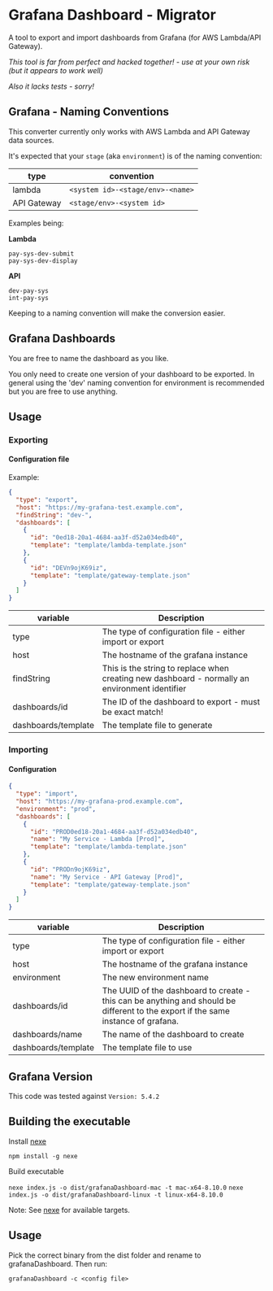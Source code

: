 # Grafana Dashboard - Migrator

A tool to export and import dashboards from Grafana (for AWS Lambda/API Gateway).

*This tool is far from perfect and hacked together! - use at your own risk (but it appears to work well)*

*Also it lacks tests - sorry!*

## Grafana - Naming Conventions

This converter currently only works with AWS Lambda and API Gateway data sources.

It's expected that your ```stage``` (aka ```environment```) is of the naming convention:

| type | convention |
|----|----|
|lambda| ```<system id>-<stage/env>-<name>``` |
|API Gateway| ```<stage/env>-<system id>```|

Examples being:

**Lambda**
```
pay-sys-dev-submit
pay-sys-dev-display
```
**API**

```
dev-pay-sys
int-pay-sys
```

Keeping to a naming convention will make the conversion easier.


## Grafana Dashboards

You are free to name the dashboard as you like. 

You only need to create one version of your dashboard to be exported.  In general using the 'dev' naming convention for environment is
recommended but you are free to use anything.

## Usage

### Exporting

#### Configuration file

Example:

```json
{
  "type": "export",
  "host": "https://my-grafana-test.example.com",
  "findString": "dev-",
  "dashboards": [
    {
      "id": "0ed18-20a1-4684-aa3f-d52a034edb40",
      "template": "template/lambda-template.json"
    },
    {
      "id": "DEVn9ojK69iz",
      "template": "template/gateway-template.json"
    }
  ]
}

```
|variable|Description|
|---|----|
|type| The type of configuration file - either import or export|
|host|The hostname of the grafana instance|
|findString|This is the string to replace when creating new dashboard - normally an environment identifier|
|dashboards/id| The ID of the dashboard to export - must be exact match!|
|dashboards/template| The template file to generate|

### Importing

#### Configuration

```json
{
  "type": "import",
  "host": "https://my-grafana-prod.example.com",
  "environment": "prod",
  "dashboards": [
    {
      "id": "PROD0ed18-20a1-4684-aa3f-d52a034edb40",
      "name": "My Service - Lambda [Prod]",
      "template": "template/lambda-template.json"
    },
    {
      "id": "PRODn9ojK69iz",
      "name": "My Service - API Gateway [Prod]",
      "template": "template/gateway-template.json"
    }
  ]
}
```

|variable|Description|
|---|----|
|type| The type of configuration file - either import or export|
|host|The hostname of the grafana instance|
|environment| The new environment name|
|dashboards/id| The UUID of the dashboard to create - this can be anything and should be different to the export if the same instance of grafana.|
|dashboards/name| The name of the dashboard to create|
|dashboards/template| The template file to use|


## Grafana Version

This code was tested against ```Version: 5.4.2```

## Building the executable

Install [nexe](https://github.com/nexe/nexe)

```npm install -g nexe```

Build executable

```nexe index.js -o dist/grafanaDashboard-mac -t mac-x64-8.10.0```
```nexe index.js -o dist/grafanaDashboard-linux -t linux-x64-8.10.0```

Note: See [nexe](https://github.com/nexe/nexe) for available targets.

## Usage

Pick the correct binary from the dist folder and rename to grafanaDashboard.  Then run:

```
grafanaDashboard -c <config file>
```
